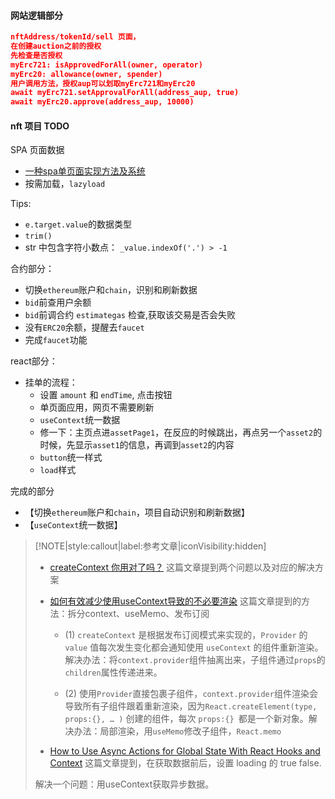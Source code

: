 ####  网站逻辑部分

```json
nftAddress/tokenId/sell 页面，
在创建auction之前的授权
先检查是否授权
myErc721: isApprovedForAll(owner, operator)
myErc20: allowance(owner, spender)
用户调用方法，授权aup可以划取myErc721和myErc20
await myErc721.setApprovalForAll(address_aup, true)
await myErc20.approve(address_aup, 10000)
```

#### nft 项目 TODO

SPA 页面数据
- [一种spa单页面实现方法及系统](https://patents.google.com/patent/CN108491206A/zh)
- 按需加载，`lazyload`

Tips:
- `e.target.value`的数据类型
- `trim()`
- str 中包含字符小数点： `_value.indexOf('.') > -1`

合约部分：
- 切换`ethereum`账户和`chain`，识别和刷新数据
- `bid`前查用户余额
- `bid`前调合约 `estimategas` 检查,获取该交易是否会失败
- 没有`ERC20`余额，提醒去`faucet`
- 完成`faucet`功能

react部分：
  - 挂单的流程： 
    - 设置 `amount` 和 `endTime`, 点击按钮
    - 单页面应用，网页不需要刷新
    - `useContext`统一数据
    - 修一下：主页点进`assetPage1`，在反应的时候跳出，再点另一个`asset2`的时候，先显示`asset1`的信息，再调到`asset2`的内容
    - `button`统一样式
    - `load`样式

完成的部分
- 【切换`ethereum`账户和`chain`，项目自动识别和刷新数据】
- 【`useContext`统一数据】


> [!NOTE|style:callout|label:参考文章|iconVisibility:hidden]
> - [createContext 你用对了吗？](https://www.shuzhiduo.com/A/Gkz13gNZ5R/) 
> 这篇文章提到两个问题以及对应的解决方案 
>
> - [如何有效减少使用useContext导致的不必要渲染](https://wenku.baidu.com/view/88348a4ec9aedd3383c4bb4cf7ec4afe04a1b18f.html) 
> 这篇文章提到的方法：拆分context、useMemo、发布订阅
>
>   - (1) `createContext` 是根据发布订阅模式来实现的，`Provider` 的`value` 值每次发生变化都会通知使用 `useContext` 的组件重新渲染。解决办法：将`context.provider`组件抽离出来，子组件通过`props`的`children`属性传递进来。
> 
>   - (2) 使用`Provider`直接包裹子组件，`context.provider`组件渲染会导致所有子组件跟着重新渲染，因为`React.createElement(type, props:{}, … )` 创建的组件，每次 `props:{} `都是一个新对象。解决办法：局部渲染，用`useMemo`修改子组件，`React.memo`
>
> - [How to Use Async Actions for Global State With React Hooks and Context](https://blog.openreplay.com/how-to-use-async-actions-for-global-state-with-react-hooks-and-context) 这篇文章提到，在获取数据前后，设置 loading 的 true false.
>
> 解决一个问题：用useContext获取异步数据。



	